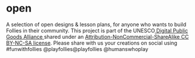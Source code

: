 # open
A selection of open designs &amp; lesson plans, for anyone who wants to build Follies in their community. This project is part of the UNESCO<a href="https://digitalpublicgoods.net/"> Digital Public Goods Alliance </a> shared under an <a href="https://creativecommons.org/licenses/by-nc-sa/4.0/">Attribution-NonCommercial-ShareAlike CC BY-NC-SA license</a>. Please share with us your creations on social using #funwithfollies @playfollies@playfollies @humanswhoplay
